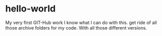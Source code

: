 # hello-world
My very first GIT-Hub work
I know what I can do with this. get ride of all those archive folders for my code.
With all those different versions.
